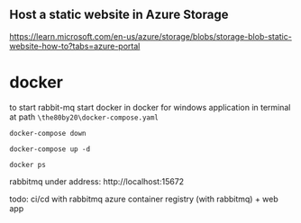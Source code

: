 ## Host a static website in Azure Storage

https://learn.microsoft.com/en-us/azure/storage/blobs/storage-blob-static-website-how-to?tabs=azure-portal


# docker

to start rabbit-mq  start docker in docker for windows application
in terminal at path `\the80by20\docker-compose.yaml`

`docker-compose down`

`docker-compose up -d`

`docker ps`

rabbitmq under address: http://localhost:15672

todo: ci/cd with rabbitmq azure container registry (with rabbitmq) + web app

